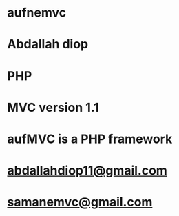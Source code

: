 
# aufnemvc
# Abdallah diop
# PHP 
# MVC version 1.1
# aufMVC is a PHP framework
# abdallahdiop11@gmail.com
# samanemvc@gmail.com
